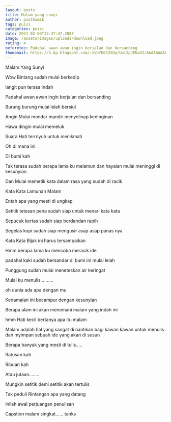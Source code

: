```yaml
---
layout: posts
title: Malam yang sunyi
author: postkomik
tags: puisi
categories: puisi
date: 2021-02-03T12:37:47.208Z
image: /assets/images/uploads/download.jpeg
rating: 4
beforetoc: Padahal awan awan ingin berjalan dan bersanding
thumbnail: https://4.bp.blogspot.com/-vVbYk033SQw/Uwi2pJENaXI/AAAAAAAABlw/-HeM4C9F-3U/s1600/1490rere.jpg
---
```

Malam Yang Sunyi 

Wow Bintang sudah mulai berkedip

langit pun terasa indah

Padahal awan awan ingin berjalan dan bersanding

Burung burung mulai lelah bersiul

Angin Mulai mondar mandir menyelinap kedinginan

Hawa dingin mulai memeluk

Suara Hati terrnyuh untuk menikmati

Oh di mana ini

Di bumi kah 

Tak terasa sudah berapa lama ku melamun dan hayalan mulai meninggi di kesunyian

Dan Mulai memetik kata dalam rasa yang sudah di racik

Kata Kata Lamunan Malam 

Entah apa yang mesti di ungkap

Setitik tetesan pena sudah siap untuk menari kata kata

Sepucuk kertas sudah siap berdandan rapih

Segelas kopi sudah siap mengusir asap asap panas nya

Kata Kata Bijak ini harus tersampaikan

Hmm berapa lama ku mencoba meracik ide

padahal kaki sudah bersandar di bumi ini mulai lelah

Punggung sudah mulai meneteskan air keringat 

Mulai ku menulis .........

oh dunia ada apa dengan mu

Kedamaian ini becampur dengan kesunyian

Berapa alam ini akan menemani malam yang indah ini

hmm Hati kecil bertanya apa itu malam

Malam adalah hal yang sangat di nantikan bagi kawan kawan untuk menulis dan myimpan sebuah ide yang akan di susun

Berapa banyak yang mesti di tulis.....

Ratusan kah

Ribuan kah

Atau jutaan........

Mungkin setitik demi setitik akan tertulis

Tak peduli Rintangan apa yang datang

Inilah awal perjuangan penulisan

Capstion malam singkat...... tanks
